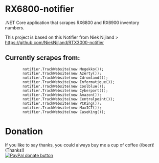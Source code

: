 # RX6800-notifier
.NET Core application that scrapes RX6800 and RX6900 inventory numbers.

This project is based on this Notifier from Niek Nijland > 
https://github.com/NiekNijland/RTX3000-notifier


## Currently scrapes from:

            notifier.TrackWebsite(new Megekko());
            notifier.TrackWebsite(new Azerty());
            notifier.TrackWebsite(new Cdromland());
            notifier.TrackWebsite(new Informatique());
            notifier.TrackWebsite(new Coolblue());
            notifier.TrackWebsite(new Cyberport());
            notifier.TrackWebsite(new Amazon());
            notifier.TrackWebsite(new Centralpoint());
            notifier.TrackWebsite(new PCKing());
            notifier.TrackWebsite(new MaxICT());
            notifier.TrackWebsite(new CaseKing());




# Donation

If you like to say thanks, you could always buy me a cup of coffee (/beer)!   
(Thanks!)  
[![PayPal donate button](https://img.shields.io/badge/paypal-donate-yellow.svg)](https://www.paypal.me/markheinis)
